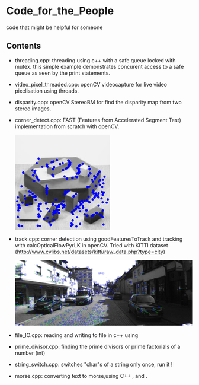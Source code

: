 # Code_for_the_People
code that might be helpful for someone

## Contents
- threading.cpp: threading using c++ <thread> with a safe queue locked with mutex.
  this simple example demonstrates concurent access to a safe queue as seen by the print statements.

- video_pixel_threaded.cpp: openCV videocapture for live video pixelisation using threads.

- disparity.cpp: openCV StereoBM for find the disparity map from two stereo images.

- corner_detect.cpp: FAST (Features from Accelerated Segment Test) implementation from scratch with openCV.

     ![Alt text](https://github.com/OakLake/Code_for_the_People/blob/master/imgs/detected.png "Detected Corners")

- track.cpp: corner detection using goodFeaturesToTrack and tracking with calcOpticalFlowPyrLK in openCV. Tried with KITTI dataset (http://www.cvlibs.net/datasets/kitti/raw_data.php?type=city)

     ![](https://github.com/OakLake/Code_for_the_People/blob/master/imgs/QvO1J4.gif)

- file_IO.cpp: reading and writing to file in c++ using <fstream>

- prime_divisor.cpp: finding the prime divisors or prime factorials of a number (int)

- string_switch.cpp: switches "char"s of a string only once, run it !

- morse.cpp: converting text to morse,using C++ <map>,<ifstream> and <string>.
